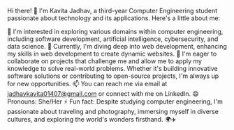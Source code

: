 Hi there! 👋
I'm Kavita Jadhav, a third-year Computer Engineering student passionate about technology and its applications. Here's a little about me:

👀 I'm interested in exploring various domains within computer engineering, including software development, artificial intelligence, cybersecurity, and data science.
🌱 Currently, I'm diving deep into web development, enhancing my skills in web development to create dynamic websites.
💞️ I'm eager to collaborate on projects that challenge me and allow me to apply my knowledge to solve real-world problems. Whether it's building innovative software solutions or contributing to open-source projects, I'm always up for new opportunities.
📫 You can reach me via email at jadhavkavita01407@gmail.com or connect with me on LinkedIn.
😄 Pronouns: She/Her
⚡ Fun fact: Despite studying computer engineering, I'm passionate about traveling and photography, immersing myself in diverse cultures, and exploring the world's wonders firsthand. 🌍✈️
